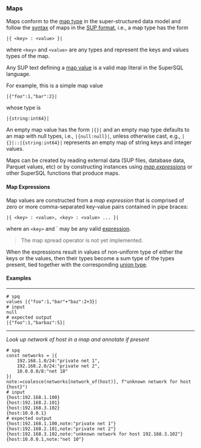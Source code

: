 ### Maps

Maps conform to the
[map type](../../formats/model.md#24-map)
in the super-structured data model and follow the
[syntax](../../formats/sup.md#254-map-type)
of maps in the [SUP format](../../formats/sup.md), i.e.,
a map type has the form
```
|{ <key> : <value> }|
```
where `<key>` and `<value>` are any types and represent the keys
and values types of the map.

Any SUP text defining a [map value](../../formats/sup.html#244-map-value)
is a valid map literal in the SuperSQL language.

For example, this is a simple map value
```
|{"foo":1,"bar":2}|
```
whose type is
```
|{string:int64}|
```

An empty map value has the form `|{}|` and
an empty map type defaults to an map with null types, i.e., `|{null:null}|`,
unless otherwise cast, e.g., `|{}|::|{string:int64}|` represents an empty
map of string keys and integer values.

Maps can be created by reading external data (SUP files,
database data, Parquet values, etc) or by
constructing instances using [_map expressions_](#map-expressions) or other
SuperSQL functions that produce maps.

#### Map Expressions

Map values are constructed from a _map expression_ that is comprised of
zero or more comma-separated key-value pairs contained in pipe braces:
```
|{ <key> : <value>, <key> : <value> ... }|
```
where an `<key>` and `<value> 
may be any valid [expression](../expressions.md).

> The map spread operator is not yet implemented.

When the expressions result in values of non-uniform type of either the keys or
the values, then their types become a sum type of the types present,
tied together with the corresponding [union type](union.md).

#### Examples
---
```mdtest-spq
# spq
values |{"foo":1,"bar"+"baz":2+3}|
# input
null
# expected output
|{"foo":1,"barbaz":5}|
```
---
_Look up network of host in a map and annotate if present_
```mdtest-spq {data-layout="stacked"}
# spq
const networks = |{
    192.168.1.0/24:"private net 1",
    192.168.2.0/24:"private net 2",
    10.0.0.0/8:"net 10"
}|
note:=coalesce(networks[network_of(host)], f"unknown network for host {host}")
# input
{host:192.168.1.100}
{host:192.168.2.101}
{host:192.168.3.102}
{host:10.0.0.1}
# expected output
{host:192.168.1.100,note:"private net 1"}
{host:192.168.2.101,note:"private net 2"}
{host:192.168.3.102,note:"unknown network for host 192.168.3.102"}
{host:10.0.0.1,note:"net 10"}
```
